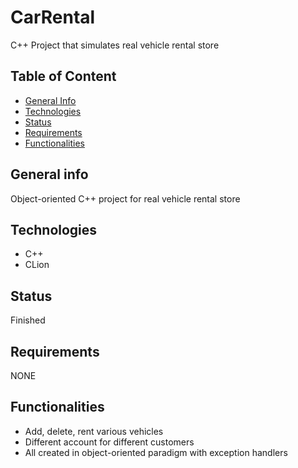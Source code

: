 # CarRental
C++ Project that simulates real vehicle rental store

## Table of Content
* [General Info](#general-info)
* [Technologies](#technologies)
* [Status](#status)
* [Requirements](#requirements)
* [Functionalities](#functionalities)


## General info
Object-oriented C++ project for real vehicle rental store


## Technologies
* C++
* CLion


## Status
Finished


## Requirements
NONE


## Functionalities
* Add, delete, rent various vehicles
* Different account for different customers
* All created in object-oriented paradigm with exception handlers
